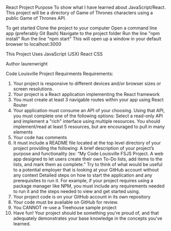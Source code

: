 React Project Purpose
To show what I have learned about JavaScript/React. This project will be a directory of Game of Thrones characters using a public Game of Thrones API.

To get started
  Clone the project to your computer
  Open a command line app (preferably Git Bash)
  Navigate to the project folder
  Run the line "npm install"
  Run the line "npm start"
This will open up a window in your default browser to localhost:3000
 
This Project Uses
  JavaScript (JSX)
  React
  CSS

Author
  laurenwright
  
 Code Louisville Project Requirments 
 Requirements:
1. Your project is responsive to different devices and/or browser sizes or screen resolutions.
2. Your project is a React application implementing the React framework
3. You must create at least 3 navigable routes within your app using React Router
4. Your application must consume an API of your choosing. 
  Using that API, you must complete one of the following options:
  Select a read-only API and implement a "rich" interface using multiple resources. You should implement/read at least 5 resources, but are encouraged to pull in many elements
5. Your code has comments
6. It must include a README file located at the top level directory of your project providing the following:
  A brief description of your project’s purpose and functionality (ex: “My Code Louisville FSJS Project. A web app designed to let users create their own To-Do lists, add items to the lists, and mark them as complete.” Try to think of what would be useful to a potential employer that is looking at your GitHub account without any context
  Detailed steps on how to start the application and any prerequisites to run it. For example, if your project requires using a package manager like NPM, you must include any requirements needed to run it and the steps needed to view and get started using.
7. Your project code is on your GitHub account in its own repository
8. Your code must be available on GitHub for review.
9. You CANNOT re-use a Treehouse sample project
10. Have fun! Your project should be something you're proud of, and that adequately demonstrates your base knowledge in the concepts you've learned.